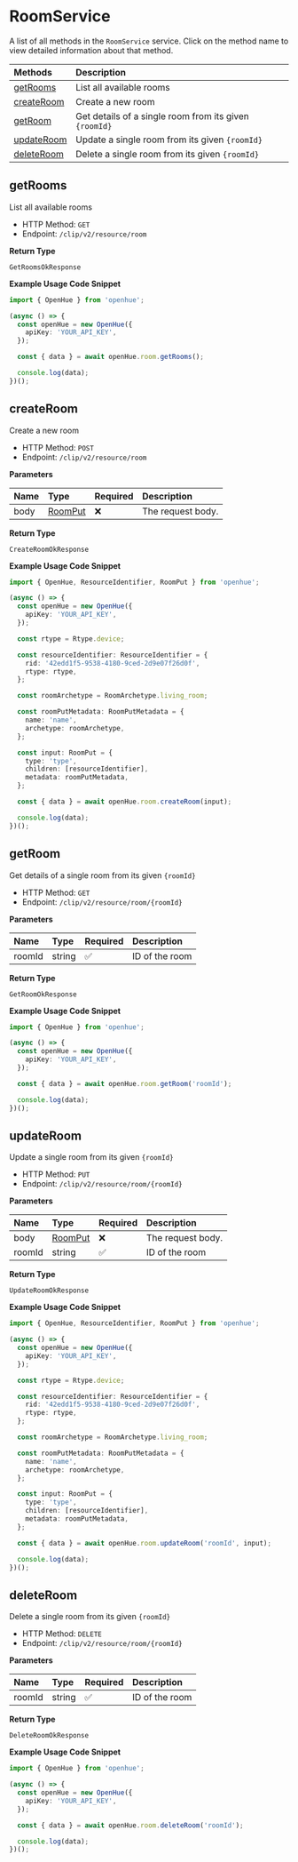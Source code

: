 # RoomService

A list of all methods in the `RoomService` service. Click on the method name to view detailed information about that method.

| Methods                   | Description                                            |
| :------------------------ | :----------------------------------------------------- |
| [getRooms](#getrooms)     | List all available rooms                               |
| [createRoom](#createroom) | Create a new room                                      |
| [getRoom](#getroom)       | Get details of a single room from its given `{roomId}` |
| [updateRoom](#updateroom) | Update a single room from its given `{roomId}`         |
| [deleteRoom](#deleteroom) | Delete a single room from its given `{roomId}`         |

## getRooms

List all available rooms

- HTTP Method: `GET`
- Endpoint: `/clip/v2/resource/room`

**Return Type**

`GetRoomsOkResponse`

**Example Usage Code Snippet**

```typescript
import { OpenHue } from 'openhue';

(async () => {
  const openHue = new OpenHue({
    apiKey: 'YOUR_API_KEY',
  });

  const { data } = await openHue.room.getRooms();

  console.log(data);
})();
```

## createRoom

Create a new room

- HTTP Method: `POST`
- Endpoint: `/clip/v2/resource/room`

**Parameters**

| Name | Type                            | Required | Description       |
| :--- | :------------------------------ | :------- | :---------------- |
| body | [RoomPut](../models/RoomPut.md) | ❌       | The request body. |

**Return Type**

`CreateRoomOkResponse`

**Example Usage Code Snippet**

```typescript
import { OpenHue, ResourceIdentifier, RoomPut } from 'openhue';

(async () => {
  const openHue = new OpenHue({
    apiKey: 'YOUR_API_KEY',
  });

  const rtype = Rtype.device;

  const resourceIdentifier: ResourceIdentifier = {
    rid: '42edd1f5-9538-4180-9ced-2d9e07f26d0f',
    rtype: rtype,
  };

  const roomArchetype = RoomArchetype.living_room;

  const roomPutMetadata: RoomPutMetadata = {
    name: 'name',
    archetype: roomArchetype,
  };

  const input: RoomPut = {
    type: 'type',
    children: [resourceIdentifier],
    metadata: roomPutMetadata,
  };

  const { data } = await openHue.room.createRoom(input);

  console.log(data);
})();
```

## getRoom

Get details of a single room from its given `{roomId}`

- HTTP Method: `GET`
- Endpoint: `/clip/v2/resource/room/{roomId}`

**Parameters**

| Name   | Type   | Required | Description    |
| :----- | :----- | :------- | :------------- |
| roomId | string | ✅       | ID of the room |

**Return Type**

`GetRoomOkResponse`

**Example Usage Code Snippet**

```typescript
import { OpenHue } from 'openhue';

(async () => {
  const openHue = new OpenHue({
    apiKey: 'YOUR_API_KEY',
  });

  const { data } = await openHue.room.getRoom('roomId');

  console.log(data);
})();
```

## updateRoom

Update a single room from its given `{roomId}`

- HTTP Method: `PUT`
- Endpoint: `/clip/v2/resource/room/{roomId}`

**Parameters**

| Name   | Type                            | Required | Description       |
| :----- | :------------------------------ | :------- | :---------------- |
| body   | [RoomPut](../models/RoomPut.md) | ❌       | The request body. |
| roomId | string                          | ✅       | ID of the room    |

**Return Type**

`UpdateRoomOkResponse`

**Example Usage Code Snippet**

```typescript
import { OpenHue, ResourceIdentifier, RoomPut } from 'openhue';

(async () => {
  const openHue = new OpenHue({
    apiKey: 'YOUR_API_KEY',
  });

  const rtype = Rtype.device;

  const resourceIdentifier: ResourceIdentifier = {
    rid: '42edd1f5-9538-4180-9ced-2d9e07f26d0f',
    rtype: rtype,
  };

  const roomArchetype = RoomArchetype.living_room;

  const roomPutMetadata: RoomPutMetadata = {
    name: 'name',
    archetype: roomArchetype,
  };

  const input: RoomPut = {
    type: 'type',
    children: [resourceIdentifier],
    metadata: roomPutMetadata,
  };

  const { data } = await openHue.room.updateRoom('roomId', input);

  console.log(data);
})();
```

## deleteRoom

Delete a single room from its given `{roomId}`

- HTTP Method: `DELETE`
- Endpoint: `/clip/v2/resource/room/{roomId}`

**Parameters**

| Name   | Type   | Required | Description    |
| :----- | :----- | :------- | :------------- |
| roomId | string | ✅       | ID of the room |

**Return Type**

`DeleteRoomOkResponse`

**Example Usage Code Snippet**

```typescript
import { OpenHue } from 'openhue';

(async () => {
  const openHue = new OpenHue({
    apiKey: 'YOUR_API_KEY',
  });

  const { data } = await openHue.room.deleteRoom('roomId');

  console.log(data);
})();
```
